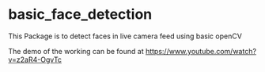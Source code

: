 # basic_face_detection

This Package is to detect faces in live camera feed using basic openCV

The demo of the working can be found at 
https://www.youtube.com/watch?v=z2aR4-OgvTc
